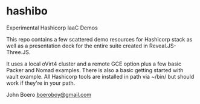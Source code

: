 # hashibo
Experimental Hashicorp IaaC Demos

This repo contains a few scattered demo resources for Hashicorp stack as well as a presentation deck for the entire suite created in Reveal.JS-Three.JS.

It uses a local oVirt4 cluster and a remote GCE option plus a few basic Packer and Nomad examples.  There is also a basic getting started with vault example.  All Hashicorp tools are installed in path via ~/bin/ but should work if they're in your path.

John Boero
boeroboy@gmail.com
